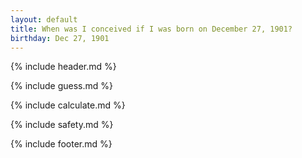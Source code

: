 ```yaml
---
layout: default
title: When was I conceived if I was born on December 27, 1901?
birthday: Dec 27, 1901
---
```


{% include header.md %}

{% include guess.md %}

{% include calculate.md %}

{% include safety.md %}

{% include footer.md %}



